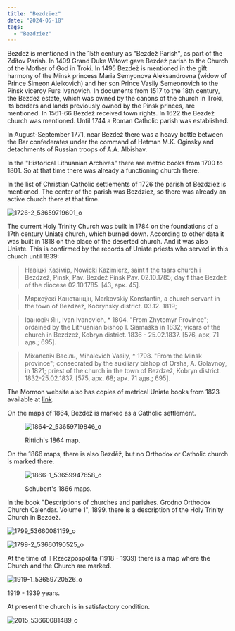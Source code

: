 ```yaml
---
title: "Bezdziez"
date: "2024-05-18"
tags: 
  - "Bezdziez"
---
```


Bezdež is mentioned in the 15th century as "Bezdež Parish", as part of the Zdítov Parish. In 1409 Grand Duke Witowt gave Bezdeż parish to the Church of the Mother of God in Troki. In 1495 Bezdeż is mentioned in the gift harmony of the Minsk princess Maria Semyonova Aleksandrovna (widow of Prince Simeon Alelkovich) and her son Prince Vasily Semeonovich to the Pinsk viceroy Furs Ivanovich. In documents from 1517 to the 18th century, the Bezdež estate, which was owned by the canons of the church in Troki, its borders and lands previously owned by the Pinsk princes, are mentioned. In 1561-66 Bezdež received town rights. In 1622 the Bezdež church was mentioned. Until 1744 a Roman Catholic parish was established.

In August-September 1771, near Bezdež there was a heavy battle between the Bar confederates under the command of Hetman M.K. Oginsky and detachments of Russian troops of A.A. Albishav.

In the "Historical Lithuanian Archives" there are metric books from 1700 to 1801. So at that time there was already a functioning church there.

In the list of Christian Catholic settlements of 1726 the parish of Bezdziez is mentioned. The center of the parish was Bezdziez, so there was already an active church there at that time.

![1726-2_53659719601_o](https://github.com/escfrpls/drochiczynpoleski/assets/125834172/34aa9e8d-4bfa-4e78-aa5b-aafb2978f796)

The current Holy Trinity Church was built in 1784 on the foundations of a 17th century Uniate church, which burned down. According to other data it was built in 1818 on the place of the deserted church. And it was also Uniate. This is confirmed by the records of Uniate priests who served in this church until 1839:

> Навiцкi Казiмiр, Nowicki Kazimierz, saint f the tsars church i Bezdzež, Pinsk, Pav. Bezdež Pinsk Pav. 02.10.1785; day f thae Bezdež of the diocese 02.10.1785. \[43, арк. 45\].

> Мяркоўскi Канстанцiн, Markovskiy Konstantin, a church servant in the town of Bezdzež, Kobrynsky district. 03.12. 1819;

> Iвановiч Ян, Ivan Ivanovich, \* 1804. "From Zhytomyr Province"; ordained by the Lithuanian bishop I. Siamaška in 1832; vicars of the church in Bezdzež, Kobryn district. 1836 - 25.02.1837. \[576, арк, 71 адв.; 695\].

> Мiхалевiч Васiль, Mihalevich Vasily, \* 1798. "From the Minsk province"; consecrated by the auxiliary bishop of Orsha, A. Golavnoy, in 1821; priest of the church in the town of Bezdzež, Kobryn district. 1832-25.02.1837. \[575, арк. 68; арк. 71 адв.; 695\].

The Mormon website also has copies of metrical Uniate books from 1823 available at [link](https://www.familysearch.org/search/catalog/1124098?availability=Family%20History%20Library).

On the maps of 1864, Bezdež is marked as a Catholic settlement.

<figure>

![1864-2_53659719846_o](https://github.com/escfrpls/drochiczynpoleski/assets/125834172/f6b691a5-9b86-4afb-ac3c-f117c2cb9d58)

<figcaption>

Rittich's 1864 map.

</figcaption>

</figure>

On the 1866 maps, there is also Bezděž, but no Orthodox or Catholic church is marked there.

<figure>

![1866-1_53659947658_o](https://github.com/escfrpls/drochiczynpoleski/assets/125834172/d139510c-9ef9-44e9-99d9-bc3796859194)

<figcaption>

Schubert's 1866 maps.

</figcaption>

</figure>

In the book "Descriptions of churches and parishes. Grodno Orthodox Church Calendar. Volume 1", 1899. there is a description of the Holy Trinity Church in Bezdeż.

![1799_53660081159_o](https://github.com/escfrpls/drochiczynpoleski/assets/125834172/d27fd836-048c-4386-a800-1c9cd0f6292e)

![1799-2_53660190525_o](https://github.com/escfrpls/drochiczynpoleski/assets/125834172/854ed560-feca-49ee-90e6-0c5db4c1a4e8)

At the time of II Rzeczpospolita (1918 - 1939) there is a map where the Church and the Church are marked.

![1919-1_53659720526_o](https://github.com/escfrpls/drochiczynpoleski/assets/125834172/b8c8d746-e183-40c0-9ef9-761302d0615a)

1919 - 1939 years.

At present the church is in satisfactory condition.

![2015_53660081489_o](https://github.com/escfrpls/drochiczynpoleski/assets/125834172/0dd4fe69-bdd3-4ee9-8d7c-6591d23faf44)
